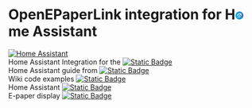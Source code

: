 # OpenEPaperLink integration for H<img width="16"  alt="Home assistant" src="Images/Ha.png">me Assistant

[<img alt="Home Assistant" width="300" src="https://episensor.com/wp-content/uploads/2023/04/home-assistant.png" />](https://www.home-assistant.io/)<br>
Home Assistant Integration for the [![Static Badge](https://img.shields.io/badge/OpenEPaperLink-project-blue?logo=github)](https://github.com/jjwbruijn/OpenEPaperLink)<br>
Home Assistant guide from [![Static Badge](https://img.shields.io/badge/Jonas%20_Niesner-blue?logo=github)](https://github.com/jonasniesner/open_epaper_link_homeassistant)<br>
Wiki code examples [![Static Badge](https://img.shields.io/badge/Jonas_Niesner_Wiki-blue?logo=github)](https://github.com/jonasniesner/open_epaper_link_homeassistant.wiki.git)<br>
Home Assistant [![Static Badge](https://img.shields.io/badge/HA-Electronic%20_Price%20_Tag-blue?logo=homeassistant&logoColor=blue)](https://community.home-assistant.io/t/anyone-looked-into-using-electronic-price-tag-screens-with-ha/407649/1)<br>
E-paper display [![Static Badge](https://img.shields.io/badge/Share_your-Projects!-blue?logo=homeassistant)](https://community.home-assistant.io/t/e-paper-display/138625)

